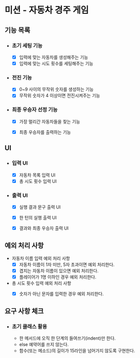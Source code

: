 # 미션 - 자동차 경주 게임

## 기능 목록

- ### 초기 세팅 기능
  - [x] 입력에 맞는 자동차를 생성해주는 기능
  - [x] 입력에 맞는 시도 횟수를 세팅해주는 기능

- ### 전진 기능
  - [x] 0~9 사이의 무작위 숫자를 생성하는 기능
  - [x] 무작위 숫자가 4 이상이면 전진시켜주는 기능

- ### 최종 우승자 선정 기능
  - [x] 가장 멀리간 자동차들을 찾는 기능
  - [x] 최종 우승자를 출력하는 기능


## UI

- ### 입력 UI
  - [x] 자동차 목록 입력 UI
  - [x] 총 시도 횟수 입력 UI

- ### 출력 UI
  - [x] 실행 결과 문구 출력 UI
  - [x] 한 턴의 실행 출력 UI
  - [x] 결과와 최종 우승자 출력 UI


## 예외 처리 사항

- 자동차 이름 입력 예외 처리 사항
  - [x] 자동차 이름이 1자 미만, 5자 초과이면 예외 처리한다.
  - [x] 겹치는 자동차 이름이 있으면 예외 처리한다.
  - [x] 플레이어가 1명 이하인 경우 예외 처리한다.

- 총 시도 횟수 입력 예외 처리 사항
  - [x] 숫자가 아닌 문자를 입력한 경우 예외 처리한다.


## 요구 사항 체크

- ### 초기 클래스 활용
  - 한 메서드에 오직 한 단계의 들여쓰기(indent)만 한다.
  - else 예약어를 쓰지 않는다.
  - 함수(또는 메소드)의 길이가 15라인을 넘어가지 않도록 구현한다.
